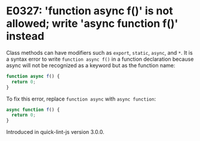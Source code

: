# E0327: 'function async f()' is not allowed; write 'async function f()' instead

Class methods can have modifiers such as `export`, `static`, `async`, and `*`. It is a
syntax error to write `function async f()` in a function declaration because async will
not be recognized as a keyword but as the function name:

```javascript
function async f() {
  return 0;
}
```

To fix this error, replace `function async` with `async function`:

```javascript
async function f() {
  return 0;
}
```

Introduced in quick-lint-js version 3.0.0.

